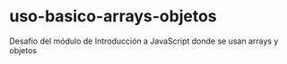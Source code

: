 # uso-basico-arrays-objetos
Desafio del módulo de Introducción a JavaScript donde se usan arrays y objetos
